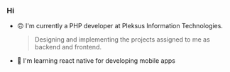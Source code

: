 ### Hi

- 🙃 I'm currently a PHP developer at Pleksus Information Technologies.
  
  > Designing and implementing the projects assigned to me as backend and frontend.
  
- 🌱 I'm learning react native for developing mobile apps
